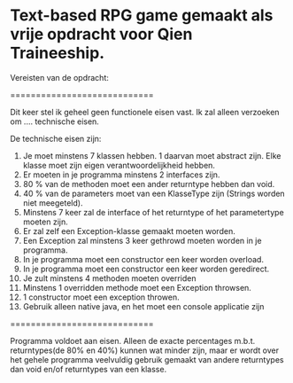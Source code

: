 # Text-based RPG game gemaakt als vrije opdracht voor Qien Traineeship.

Vereisten van de opdracht:

============================

Dit keer stel ik geheel geen functionele eisen vast. Ik zal alleen verzoeken om .... technische eisen.

De technische eisen zijn:
1. Je moet minstens 7 klassen hebben. 1 daarvan moet abstract zijn. Elke klasse moet zijn eigen verantwoordelijkheid hebben.
2. Er moeten in je programma minstens 2 interfaces zijn.
3. 80 % van de methoden moet een ander returntype hebben dan void.
4. 40 % van de parameters moet van een KlasseType zijn (Strings worden niet meegeteld).
5. Minstens 7 keer zal de interface of het returntype of het parametertype moeten zijn.
6. Er zal zelf een Exception-klasse gemaakt moeten worden.
7. Een Exception zal minstens 3 keer gethrowd moeten worden in je programma.
8. In je programma moet een constructor een keer worden overload.
9. In je programma moet een constructor een keer worden geredirect.
10. Je zult minstens 4 methoden moeten overriden
11. Minstens 1 overridden methode moet een Exception throwsen.
12. 1 constructor moet een exception throwen.
13. Gebruik alleen native java, en het moet een console applicatie zijn

============================

Programma voldoet aan eisen. Alleen de exacte percentages m.b.t. returntypes(de 80% en 40%) kunnen wat minder zijn, maar er wordt over het gehele programma veelvuldig gebruik gemaakt van andere returntypes dan void en/of returntypes van een klasse.
